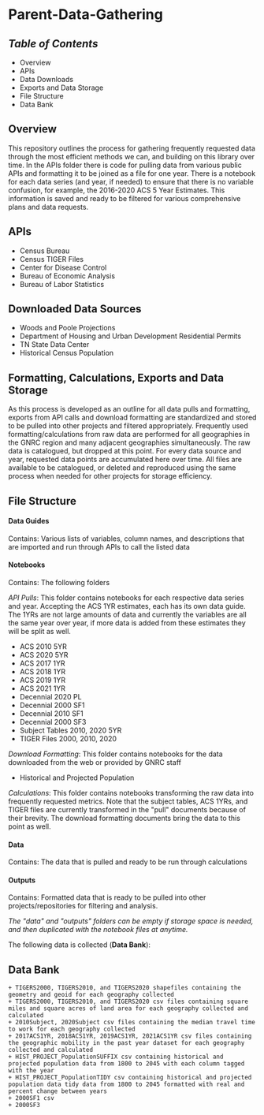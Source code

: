 # **Parent-Data-Gathering**

## *Table of Contents*  
+ Overview
+ APIs  
+ Data Downloads  
+ Exports and Data Storage
+ File Structure  
+ Data Bank   

## Overview  
This repository outlines the process for gathering frequently requested data through the most efficient methods we can, and building on this library over time. In the APIs folder there is code for pulling data from various public APIs and formatting it to be joined as a file for one year. There is a notebook for each data series (and year, if needed) to ensure that there is no variable confusion, for example, the 2016-2020 ACS 5 Year Estimates. This information is saved and ready to be filtered for various comprehensive plans and data requests.  

## APIs  
+ Census Bureau  
+ Census TIGER Files
+ Center for Disease Control  
+ Bureau of Economic Analysis  
+ Bureau of Labor Statistics  

## Downloaded Data Sources  
+ Woods and Poole Projections  
+ Department of Housing and Urban Development Residential Permits  
+ TN State Data Center  
+ Historical Census Population  

## Formatting, Calculations, Exports and Data Storage  
As this process is developed as an outline for all data pulls and formatting, exports from API calls and download formatting are standardized and stored to be pulled into other projects and filtered appropriately. Frequently used formatting/calculations from raw data are performed for all geographies in the GNRC region and many adjacent geographies simultaneously. The raw data is catalogued, but dropped at this point. For every data source and year, requested data points are accumulated here over time. All files are available to be catalogued, or deleted and reproduced using the same process when needed for other projects for storage efficiency.

## File Structure  

#### **Data Guides**  
Contains: Various lists of variables, column names, and descriptions that are imported and run through APIs to call the listed data   

#### **Notebooks**  
Contains: The following folders  

*API Pulls*: This folder contains notebooks for each respective data series and year. Accepting the ACS 1YR estimates, each has its own data guide. The 1YRs are not large amounts of data and currently the variables are all the same year over year, if more data is added from these estimates they will be split as well.  
+ ACS 2010 5YR  
+ ACS 2020 5YR  
+ ACS 2017 1YR  
+ ACS 2018 1YR  
+ ACS 2019 1YR  
+ ACS 2021 1YR  
+ Decennial 2020 PL  
+ Decennial 2000 SF1  
+ Decennial 2010 SF1  
+ Decennial 2000 SF3  
+ Subject Tables 2010, 2020 5YR  
+ TIGER Files 2000, 2010, 2020  

*Download Formatting*: This folder contains notebooks for the data downloaded from the web or provided by GNRC staff  
+ Historical and Projected Population  

*Calculations*: This folder contains notebooks transforming the raw data into frequently requested metrics. Note that the subject tables, ACS 1YRs, and TIGER files are currently transformed in the "pull" documents because of their brevity. The download formatting documents bring the data to this point as well.  

#### **Data**  
Contains: The data that is pulled and ready to be run through calculations    

#### **Outputs**  
Contains: Formatted data that is ready to be pulled into other projects/repositories for filtering and analysis.

*The "data" and "outputs" folders can be empty if storage space is needed, and then duplicated with the notebook files at anytime.*

The following data is collected (**Data Bank**):  


## Data Bank
    + TIGERS2000, TIGERS2010, and TIGERS2020 shapefiles containing the geometry and geoid for each geography collected   
    + TIGERS2000, TIGERS2010, and TIGERS2020 csv files containing square miles and square acres of land area for each geography collected and calculated  
    + 2010Subject, 2020Subject csv files containing the median travel time to work for each geography collected  
    + 2017ACS1YR, 2018ACS1YR, 2019ACS1YR, 2021ACS1YR csv files containing the geographic mobility in the past year dataset for each geography collected and calculated  
    + HIST_PROJECT_PopulationSUFFIX csv containing historical and projected population data from 1800 to 2045 with each column tagged with the year  
    + HIST_PROJECT_PopulationTIDY csv containing historical and projected population data tidy data from 1800 to 2045 formatted with real and percent change between years  
    + 2000SF1 csv
    + 2000SF3
